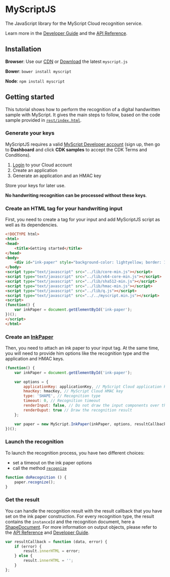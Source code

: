 # MyScriptJS

The JavaScript library for the MyScript Cloud recognition service.

Learn more in the [Developer Guide](http://doc.myscript.com/MyScriptJS/1.0/index.html) and the [API Reference](http://doc.myscript.com/MyScriptJS/1.0/reference/index.html).

## Installation

**Browser**: Use our [CDN](https://cdnjs.com/libraries/myscript) or [Download](https://github.com/MyScript/MyScriptJS/releases/latest) the latest `myscript.js`

**Bower**: `bower install myscript`

**Node**:  `npm install myscript`	

## Getting started

This tutorial shows how to perform the recognition of a digital handwritten
sample with MyScript. It gives the main steps to follow, based on the code sample provided in [`rest/index.html`](./rest/index.html).

### Generate your keys

MyScriptJS requires a valid [MyScript Developer account](https://dev.myscript.com/) (sign up, then go to **Dashboard** and click **CDK samples** to accept the CDK Terms and Conditions).

1. [Login](https://cloud.myscript.com) to your Cloud account
2. Create an application
3. Generate an application and an HMAC key

Store your keys for later use.

__No handwriting recognition can be processed without these keys__.

### Create an HTML tag for your handwriting input

First, you need to create a tag for your input and add MyScriptJS script as well as its dependencies.

```html
<!DOCTYPE html>
<html>
<head>
	<title>Getting started</title>
</head>
<body>
    <div id="ink-paper" style="background-color: lightyellow; border: 1px solid darkgoldenrod; width: 400px; height: 300px;"></div>
</body>
<script type="text/javascript" src="../lib/core-min.js"></script>
<script type="text/javascript" src="../lib/x64-core-min.js"></script>
<script type="text/javascript" src="../lib/sha512-min.js"></script>
<script type="text/javascript" src="../lib/hmac-min.js"></script>
<script type="text/javascript" src="../lib/q.js"></script>
<script type="text/javascript" src="../../myscript.min.js"></script>
<script>
(function() {
    var inkPaper = document.getElementById('ink-paper');
})();
</script>   
</html>
```

### Create an [InkPaper](http://doc.myscript.com/MyScriptJS/1.0/reference/classes/InkPaper.html)

Then, you need to attach an ink paper to your input tag. At the same time, you will need to provide him options like the recognition type and the application and HMAC keys.

```javascript
(function() {
    var inkPaper = document.getElementById('ink-paper');

    var options = {
        applicationKey: applicationKey, // MyScript Cloud application key
        hmacKey: hmacKey, // MyScript Cloud HMAC key
        type: 'SHAPE', // Recognition type
        timeout: 0, // Recognition timeout
        renderInput: false, // Do not draw the input components over the output
        renderOuput: true // Draw the recognition result
    };

    var paper = new MyScript.InkPaper(inkPaper, options, resultCallback);
})();
```

### Launch the recognition

To launch the recognition process, you have two different choices:
 - set a timeout on the ink paper options
 - call the method [`recognize`](http://doc.myscript.com/MyScriptJS/1.0/reference/classes/InkPaper.html#method_recognize)
 
```javascript
function doRecognition () {
	paper.recognize();
}
```

### Get the result

You can handle the recognition result with the result callback that you have set on the ink paper construction.
For every recognition type, the result contains the `instanceId` and the recognition document, here a [ShapeDocument](http://doc.myscript.com/MyScriptJS/1.0/reference/classes/ShapeDocument.html).
For more information on output objects, please refer to the
[API Reference](http://doc.myscript.com/MyScriptJS/1.0/reference/index.html) and
[Developer Guide](http://doc.myscript.com/MyScriptJS/1.0/index.html).

```javascript
var resultCallback = function (data, error) {
    if (error) {
        result.innerHTML = error;
    } else {
        result.innerHTML = '';
    }
};
```
